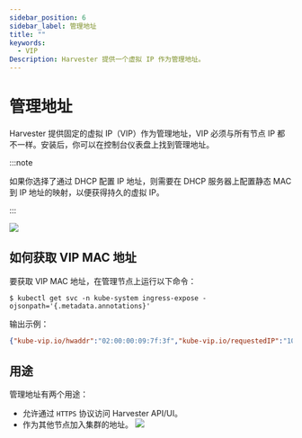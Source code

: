 ```yaml
---
sidebar_position: 6
sidebar_label: 管理地址
title: ""
keywords:
  - VIP
Description: Harvester 提供一个虚拟 IP 作为管理地址。
---
```


# 管理地址
Harvester 提供固定的虚拟 IP（VIP）作为管理地址，VIP 必须与所有节点 IP 都不一样。安装后，你可以在控制台仪表盘上找到管理地址。

:::note

如果你选择了通过 DHCP 配置 IP 地址，则需要在 DHCP 服务器上配置静态 MAC 到 IP 地址的映射，以便获得持久的虚拟 IP。

:::

![](/img/v1.0/install/iso-installed.png)

## 如何获取 VIP MAC 地址

要获取 VIP MAC 地址，在管理节点上运行以下命令：
```shell
$ kubectl get svc -n kube-system ingress-expose -ojsonpath='{.metadata.annotations}'
```

输出示例：
```json
{"kube-vip.io/hwaddr":"02:00:00:09:7f:3f","kube-vip.io/requestedIP":"10.84.102.31"}
```

## 用途
管理地址有两个用途：

- 允许通过 `HTTPS` 协议访问 Harvester API/UI。
- 作为其他节点加入集群的地址。
   ![](/img/v1.0/install/configure-management-address.png)
